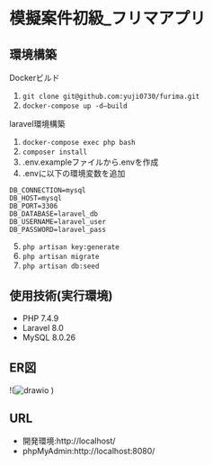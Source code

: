 # 模擬案件初級_フリマアプリ

## 環境構築

Dockerビルド 
 1. `git clone git@github.com:yuji0730/furima.git`
 2. `docker-compose up -d—build`
 
laravel環境構築 
1. `docker-compose exec php bash`
2. `composer install`
3. .env.exampleファイルから.envを作成
4. .envに以下の環境変数を追加
```env
DB_CONNECTION=mysql
DB_HOST=mysql
DB_PORT=3306
DB_DATABASE=laravel_db
DB_USERNAME=laravel_user
DB_PASSWORD=laravel_pass
```
5. `php artisan key:generate`
6. `php artisan migrate` 
7. `php artisan db:seed`


## 使用技術(実行環境)
* PHP 7.4.9
* Laravel 8.0
* MySQL 8.0.26

## ER図
!(![drawio](https://github.com/user-attachments/assets/88799f42-fc71-492b-b2eb-2c3f469a3bba)
)
 
## URL 
* 開発環境:http://localhost/ 
* phpMyAdmin:http://localhost:8080/
